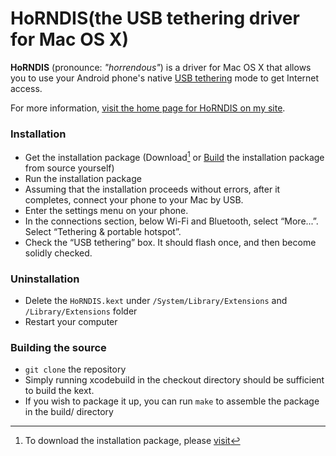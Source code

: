 # HoRNDIS(the USB tethering driver for Mac OS X)

**HoRNDIS** (pronounce: *"horrendous"*) is a driver for Mac OS X that allows you to use your Android phone's native [USB tethering](http://en.wikipedia.org/wiki/Tethering) mode to get Internet access.

For more information, [visit the home page for HoRNDIS on my site](http://www.joshuawise.com/horndis).

### Installation

* Get the installation package (Download[^download_footer] or [Build](#building-the-source) the installation package from source yourself)
* Run the installation package
* Assuming that the installation proceeds without errors, after it completes, connect your phone to your Mac by USB.
* Enter the settings menu on your phone.
* In the connections section, below Wi-Fi and Bluetooth, select “More...”.
Select “Tethering & portable hotspot”.
* Check the “USB tethering” box. It should flash once, and then become solidly checked.

### Uninstallation

* Delete the `HoRNDIS.kext` under `/System/Library/Extensions` and `/Library/Extensions` folder
* Restart your computer

### Building the source

* `git clone` the repository
* Simply running xcodebuild in the checkout directory should be sufficient to build the kext.
* If you wish to package it up, you can run `make` to assemble the package in the build/ directory

[^download_footer]: To download the installation package, please [visit](http://www.joshuawise.com/horndis)